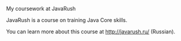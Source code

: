 My coursework at JavaRush

JavaRush is a course on training Java Core skills.

You can learn more about this course at http://javarush.ru/ (Russian).
